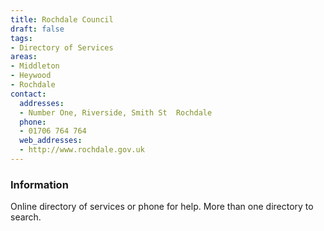 ```yaml
---
title: Rochdale Council
draft: false
tags:
- Directory of Services
areas:
- Middleton
- Heywood
- Rochdale
contact:
  addresses:
  - Number One, Riverside, Smith St  Rochdale
  phone:
  - 01706 764 764
  web_addresses:
  - http://www.rochdale.gov.uk
---
```


### Information
Online directory of services or phone for help.
More than one directory to search.